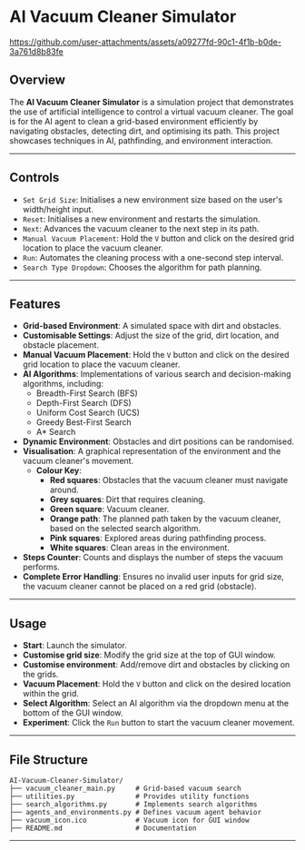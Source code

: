 # AI Vacuum Cleaner Simulator





https://github.com/user-attachments/assets/a09277fd-90c1-4f1b-b0de-3a761d8b83fe



## Overview
The **AI Vacuum Cleaner Simulator** is a simulation project that demonstrates the use of artificial intelligence to control a virtual vacuum cleaner. The goal is for the AI agent to clean a grid-based environment efficiently by navigating obstacles, detecting dirt, and optimising its path. This project showcases techniques in AI, pathfinding, and environment interaction.

---

## Controls
- `Set Grid Size`: Initialises a new environment size based on the user's width/height input.
- `Reset`: Initialises a new environment and restarts the simulation.
- `Next`: Advances the vacuum cleaner to the next step in its path.
- `Manual Vacuum Placement`: Hold the `V` button and click on the desired grid location to place the vacuum cleaner.
- `Run`: Automates the cleaning process with a one-second step interval.
- `Search Type Dropdown`: Chooses the algorithm for path planning.


---

## Features
- **Grid-based Environment**: A simulated space with dirt and obstacles.
- **Customisable Settings**: Adjust the size of the grid, dirt location, and obstacle placement.
- **Manual Vacuum Placement**: Hold the `V` button and click on the desired grid location to place the vacuum cleaner.
- **AI Algorithms**: Implementations of various search and decision-making algorithms, including:
  - Breadth-First Search (BFS)
  - Depth-First Search (DFS)
  - Uniform Cost Search (UCS)
  - Greedy Best-First Search
  - A* Search
- **Dynamic Environment**: Obstacles and dirt positions can be randomised.
- **Visualisation**: A graphical representation of the environment and the vacuum cleaner's movement.
  - **Colour Key**:
    - **Red squares**: Obstacles that the vacuum cleaner must navigate around.
    - **Grey squares**: Dirt that requires cleaning.
    - **Green square**: Vacuum cleaner.
    - **Orange path**: The planned path taken by the vacuum cleaner, based on the selected search algorithm.
    - **Pink squares**: Explored areas during pathfinding process.
    - **White squares**: Clean areas in the environment.
- **Steps Counter**: Counts and displays the number of steps the vacuum performs.
- **Complete Error Handling**: Ensures no invalid user inputs for grid size, the vacuum cleaner cannot be placed on a red grid (obstacle). 



---


## Usage
- **Start**: Launch the simulator.
- **Customise grid size**: Modify the grid size at the top of GUI window.
- **Customise environment**: Add/remove dirt and obstacles by clicking on the grids.
- **Vacuum Placement**: Hold the `V` button and click on the desired location within the grid.
- **Select Algorithm**: Select an AI algorithm via the dropdown menu at the bottom of the GUI window.
- **Experiment**: Click the `Run` button to start the vacuum cleaner movement.

---

## File Structure
```
AI-Vacuum-Cleaner-Simulator/
├── vacuum_cleaner_main.py     # Grid-based vacuum search
├── utilities.py               # Provides utility functions
├── search_algorithms.py       # Implements search algorithms
├── agents_and_environments.py # Defines vacuum agent behavior
├── vacuum_icon.ico            # Vacuum icon for GUI window
├── README.md                  # Documentation

```

---








